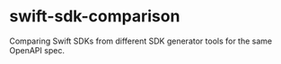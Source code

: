 # swift-sdk-comparison
Comparing Swift SDKs from different SDK generator tools for the same OpenAPI spec.
